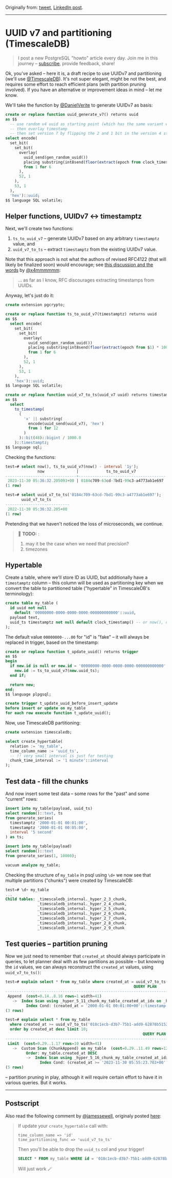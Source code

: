 Originally from: [tweet](https://twitter.com/samokhvalov/status/1730107298369171943), [LinkedIn post]().

---

# UUID v7 and partitioning (TimescaleDB)

> I post a new PostgreSQL "howto" article every day. Join me in this
> journey – [subscribe](https://twitter.com/samokhvalov/), provide feedback, share!

Ok, you've asked – here it is, a draft recipe to use UUIDv7 and partitioning (we'll
use [@TimescaleDB](https://twitter.com/TimescaleDB)). It's not super elegant, might be not the best, and requires some
effort to reach efficient plans (with partition pruning involved). If you have an alternative or improvement ideas in
mind – let me know.

We'll take the function by [@DanielVerite](https://twitter.com/DanielVerite) to generate UUIDv7 as basis:

```sql
create or replace function uuid_generate_v7() returns uuid
as $$
  -- use random v4 uuid as starting point (which has the same variant we need)
  -- then overlay timestamp
  -- then set version 7 by flipping the 2 and 1 bit in the version 4 string
select encode(
  set_bit(
    set_bit(
      overlay(
        uuid_send(gen_random_uuid())
        placing substring(int8send(floor(extract(epoch from clock_timestamp()) * 1000)::bigint) from 3)
        from 1 for 6
      ),
      52, 1
    ),
    53, 1
  ),
  'hex')::uuid;
$$ language SQL volatile;
```

## Helper functions, UUIDv7 <-> timestamptz

Next, we'll create two functions:

1. `ts_to_uuid_v7` – generate UUIDv7 based on any arbitrary `timestamptz` value, and
2. `uuid_v7_to_ts` – extract `timestamptz` from the existing UUIDv7 value.

Note that this approach is not what the authors of revised RFC4122 (that will likely be finalized soon) would encourage;
see [this discussion and the words](https://postgresql.org/message-id/flat/C80B8FDB-8D9E-48A2-82A2-48863987A1B1%40yandex-team.ru#074a05d31c9ce38bee2f8c8097877485)
by
[@x4mmmmmm](https://twitter.com/x4mmmmmm):

> ... as far as I know, RFC discourages extracting timestamps from UUIDs.

Anyway, let's just do it:

```sql
create extension pgcrypto;

create or replace function ts_to_uuid_v7(timestamptz) returns uuid
as $$
  select encode(
    set_bit(
      set_bit(
        overlay(
          uuid_send(gen_random_uuid())
          placing substring(int8send(floor(extract(epoch from $1) * 1000)::bigint) from 3)
          from 1 for 6
        ),
        52, 1
      ),
      53, 1
    ),
    'hex')::uuid;
$$ language SQL volatile;

create or replace function uuid_v7_to_ts(uuid_v7 uuid) returns timestamptz
as $$
  select
    to_timestamp(
      (
        'x' || substring(
          encode(uuid_send(uuid_v7), 'hex')
          from 1 for 12
        )
      )::bit(48)::bigint / 1000.0
    )::timestamptz;
$$ language sql;
```

Checking the functions:

```sql
test=# select now(), ts_to_uuid_v7(now() - interval '1y');
              now              |            ts_to_uuid_v7
-------------------------------+--------------------------------------
 2023-11-30 05:36:32.205093+00 | 0184c709-63cd-7bd1-99c3-a4773ab1e697
(1 row)

test=# select uuid_v7_to_ts('0184c709-63cd-7bd1-99c3-a4773ab1e697');
       uuid_v7_to_ts
----------------------------
 2022-11-30 05:36:32.205+00
(1 row)
```

Pretending that we haven't noticed the loss of microseconds, we continue.

> 🎯 **TODO:** : 
> 1) may it be the case when we need that precision? 
> 2) timezones

## Hypertable

Create a table, where we'll store ID as UUID, but additionally have a `timestamptz` column – this column will be used as
partitioning key when we convert the table to partitioned table ("hypertable" in TimescaleDB's terminology):

```sql
create table my_table (
  id uuid not null
    default '00000000-0000-0000-0000-000000000000'::uuid,
  payload text,
  uuid_ts timestamptz not null default clock_timestamp() -- or now(), depending on goals
);
```

The default value `00000000-...00` for "id" is "fake" – it will always be replaced in trigger, based on the timestamp:

```sql
create or replace function t_update_uuid() returns trigger
as $$
begin
  if new.id is null or new.id = '00000000-0000-0000-0000-000000000000'::uuid then
    new.id := ts_to_uuid_v7(new.uuid_ts);
  end if;

  return new;
end;
$$ language plpgsql;

create trigger t_update_uuid_before_insert_update
before insert or update on my_table
for each row execute function t_update_uuid();
```

Now, use TimescaleDB partitioning:

```sql
create extension timescaledb;

select create_hypertable(
  relation := 'my_table',
  time_column_name := 'uuid_ts',
  -- !! very small interval is just for testing
  chunk_time_interval := '1 minute'::interval
);
```

## Test data - fill the chunks

And now insert some test data – some rows for the "past" and some "current" rows:

```sql
insert into my_table(payload, uuid_ts)
select random()::text, ts
from generate_series(
  timestamptz '2000-01-01 00:01:00',
  timestamptz '2000-01-01 00:05:00',
  interval '5 second' 
) as ts;

insert into my_table(payload)
select random()::text
from generate_series(1, 10000);

vacuum analyze my_table;
```

Checking the structure of `my_table` in psql using `\d+` we now see that multiple partitions ("chunks") were created by
TimescaleDB:

```sql
test=# \d+ my_table
...
Child tables: _timescaledb_internal._hyper_2_3_chunk,
              _timescaledb_internal._hyper_2_4_chunk,
              _timescaledb_internal._hyper_2_5_chunk,
              _timescaledb_internal._hyper_2_6_chunk,
              _timescaledb_internal._hyper_2_7_chunk,
              _timescaledb_internal._hyper_2_8_chunk,
              _timescaledb_internal._hyper_2_9_chunk
```

## Test queries – partition pruning

Now we just need to remember that `created_at` should always participate in queries, to let planner deal with as few
partitions as possible – but knowing the `id` values, we can always reconstruct the `created_at` values, using 
`uuid_v7_to_ts()`:

```sql
test=# explain select * from my_table where created_at = uuid_v7_to_ts('00dc6ad0-9660-7b92-a95e-1d7afdaae659');
                                                        QUERY PLAN
--------------------------------------------------------------------------------------------------------------------------
 Append  (cost=0.14..8.16 rows=1 width=41)
   ->  Index Scan using _hyper_5_11_chunk_my_table_created_at_idx on _hyper_5_11_chunk  (cost=0.14..8.15 rows=1 width=41)
         Index Cond: (created_at = '2000-01-01 00:01:00+00'::timestamp with time zone)
(3 rows)

test=# explain select * from my_table
  where created_at >= uuid_v7_to_ts('018c1ecb-d3b7-75b1-add9-62878b5152c7')
  order by created_at desc limit 10;
                                                            QUERY PLAN
-----------------------------------------------------------------------------------------------------------------------------------
 Limit  (cost=0.29..1.17 rows=10 width=41)
   ->  Custom Scan (ChunkAppend) on my_table  (cost=0.29..11.49 rows=126 width=41)
         Order: my_table.created_at DESC
         ->  Index Scan using _hyper_5_16_chunk_my_table_created_at_idx on _hyper_5_16_chunk  (cost=0.29..11.49 rows=126 width=41)
               Index Cond: (created_at >= '2023-11-30 05:55:23.703+00'::timestamp with time zone)
(5 rows)
```

– partition pruning in play, although it will require certain effort to have it in various queries. But it works.


--------

## Postscript

Also read the following comment by [@jamessewell](https://twitter.com/jamessewell), originaly posted
[here](https://twitter.com/jamessewell/status/1730125437903450129):

> If update your `create_hypertable` call with:
>
> ```
> time_column_name => 'id'
> time_partitioning_func => 'uuid_v7_to_ts'
> ```
>
> Then you'll be able to drop the `uuid_ts` col and your trigger!
>
> ```sql
> SELECT * FROM my_table WHERE id = '018c1ecb-d3b7-75b1-add9-62878b5152c7';
> ```
>
> Will just work 🪄
